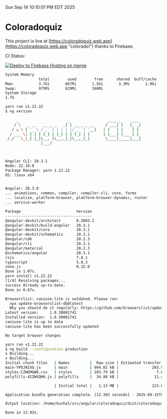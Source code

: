 Sun Sep 14 10:10:01 PM EDT 2025

# Coloradoquiz


This project is live at [https://coloradoquiz.web.app](https://coloradoquiz.web.app "colorado!") thanks to Firebase.

CI Status: 

[![Deploy to Firebase Hosting on merge](https://github.com/teamkushal/coloradoquiz/actions/workflows/firebase-hosting-merge.yml/badge.svg)](https://github.com/teamkushal/coloradoquiz/actions/workflows/firebase-hosting-merge.yml)

```bash
System Memory
               total        used        free      shared  buff/cache   available
Mem:           3.7Gi       667Mi       1.5Gi       3.3Mi       1.9Gi       3.1Gi
Swap:          975Mi       629Mi       346Mi
System Storage
1.7G	.
```
```bash
yarn run v1.22.22
$ ng version

     _                      _                 ____ _     ___
    / \   _ __   __ _ _   _| | __ _ _ __     / ___| |   |_ _|
   / △ \ | '_ \ / _` | | | | |/ _` | '__|   | |   | |    | |
  / ___ \| | | | (_| | |_| | | (_| | |      | |___| |___ | |
 /_/   \_\_| |_|\__, |\__,_|_|\__,_|_|       \____|_____|___|
                |___/
    


Angular CLI: 20.3.1
Node: 22.19.0
Package Manager: yarn 1.22.22
OS: linux x64
    

Angular: 20.3.0
... animations, common, compiler, compiler-cli, core, forms
... localize, platform-browser, platform-browser-dynamic, router
... service-worker

Package                         Version
---------------------------------------
@angular-devkit/architect       0.2003.1
@angular-devkit/build-angular   20.3.1
@angular-devkit/core            20.3.1
@angular-devkit/schematics      20.3.1
@angular/cdk                    20.2.3
@angular/cli                    20.3.1
@angular/material               20.2.3
@schematics/angular             20.3.1
rxjs                            7.8.1
typescript                      5.8.3
zone.js                         0.15.0
Done in 1.07s.
yarn install v1.22.22
[1/4] Resolving packages...
success Already up-to-date.
Done in 0.67s.
```
```bash
Browserslist: caniuse-lite is outdated. Please run:
  npx update-browserslist-db@latest
  Why you should do it regularly: https://github.com/browserslist/update-db#readme
Latest version:     1.0.30001741
Installed version:  1.0.30001741
caniuse-lite is up to date
caniuse-lite has been successfully updated

No target browser changes
```
```bash
yarn run v1.22.22
$ ng build --configuration production
❯ Building...
✔ Building...
Initial chunk files   | Names         |  Raw size | Estimated transfer size
main-YPDJNIXU.js      | main          | 994.02 kB |               203.91 kB
styles-CZWGMGW6.css   | styles        | 103.79 kB |                 7.64 kB
polyfills-4IZWXQH6.js | polyfills     |  34.98 kB |                11.49 kB

                      | Initial total |   1.13 MB |               223.05 kB

Application bundle generation complete. [12.303 seconds] - 2025-09-15T02:10:41.248Z

Output location: /home/kushal/src/angular/coloradoquiz/dist/coloradoquiz

Done in 13.93s.
```
